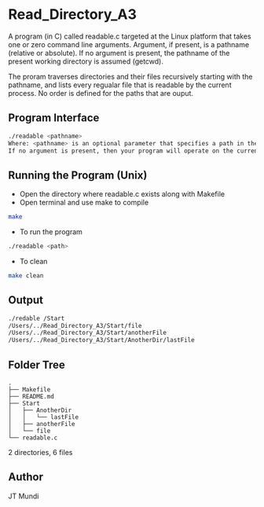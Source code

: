 # Read_Directory_A3
A program (in C) called readable.c targeted at the Linux platform that takes one or zero command line arguments. Argument, if present, is a pathname (relative or absolute). If no argument is present, the pathname of the present working directory is assumed (getcwd).

The proram traverses directories and their files recursively starting with the pathname, and lists every regualar file that is readable by the current process. No order is defined for the paths that are ouput. 

## Program Interface

```bash
./readable <pathname>
Where: <pathname> is an optional parameter that specifies a path in the directory system.
If no argument is present, then your program will operate on the current working directory.
```

## Running the Program (Unix)
- Open the directory where readable.c exists along with Makefile
- Open terminal and use make to compile 
```bash
make
```
- To run the program 
```bash
./readable <path>
```
- To clean
```bash
make clean
```

## Output
```bash
./redable /Start
/Users/../Read_Directory_A3/Start/file
/Users/../Read_Directory_A3/Start/anotherFile
/Users/../Read_Directory_A3/Start/AnotherDir/lastFile
```

## Folder Tree
```
.
├── Makefile
├── README.md
├── Start
│   ├── AnotherDir
│   │   └── lastFile
│   ├── anotherFile
│   └── file
└── readable.c
```

2 directories, 6 files

## Author
JT Mundi

